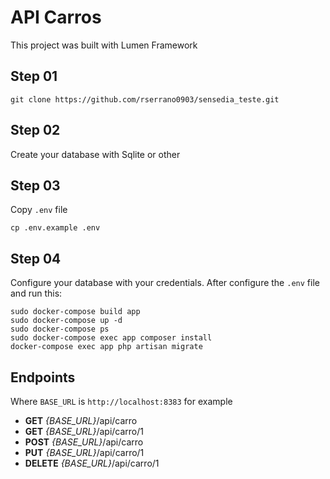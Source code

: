 # API Carros

This project was built with Lumen Framework

## Step 01

```
git clone https://github.com/rserrano0903/sensedia_teste.git
```

## Step 02

Create your database with Sqlite or other

## Step 03

Copy `.env` file

```cp .env.example .env```

## Step 04

Configure your database with your credentials. After configure the `.env` file and run this:

```
sudo docker-compose build app
sudo docker-compose up -d
sudo docker-compose ps
sudo docker-compose exec app composer install
docker-compose exec app php artisan migrate
```

## Endpoints

Where `BASE_URL` is `http://localhost:8383` for example

 - **GET** *{BASE_URL}*/api/carro
 - **GET** *{BASE_URL}*/api/carro/1
 - **POST** *{BASE_URL}*/api/carro
 - **PUT** *{BASE_URL}*/api/carro/1
 - **DELETE** *{BASE_URL}*/api/carro/1
